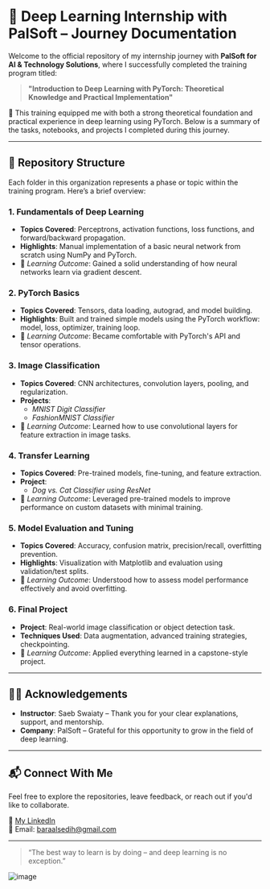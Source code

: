 # 🌟 Deep Learning Internship with PalSoft – Journey Documentation

Welcome to the official repository of my internship journey with **PalSoft for AI & Technology Solutions**, where I successfully completed the training program titled:

> **"Introduction to Deep Learning with PyTorch: Theoretical Knowledge and Practical Implementation"**

🧠 This training equipped me with both a strong theoretical foundation and practical experience in deep learning using PyTorch. Below is a summary of the tasks, notebooks, and projects I completed during this journey.

---

## 📂 Repository Structure

Each folder in this organization represents a phase or topic within the training program. Here’s a brief overview:

### 1. **Fundamentals of Deep Learning**
- **Topics Covered**: Perceptrons, activation functions, loss functions, and forward/backward propagation.
- **Highlights**: Manual implementation of a basic neural network from scratch using NumPy and PyTorch.
- 📌 *Learning Outcome*: Gained a solid understanding of how neural networks learn via gradient descent.

### 2. **PyTorch Basics**
- **Topics Covered**: Tensors, data loading, autograd, and model building.
- **Highlights**: Built and trained simple models using the PyTorch workflow: model, loss, optimizer, training loop.
- 📌 *Learning Outcome*: Became comfortable with PyTorch's API and tensor operations.

### 3. **Image Classification**
- **Topics Covered**: CNN architectures, convolution layers, pooling, and regularization.
- **Projects**:
  - *MNIST Digit Classifier*
  - *FashionMNIST Classifier*
- 📌 *Learning Outcome*: Learned how to use convolutional layers for feature extraction in image tasks.

### 4. **Transfer Learning**
- **Topics Covered**: Pre-trained models, fine-tuning, and feature extraction.
- **Project**:
  - *Dog vs. Cat Classifier using ResNet*
- 📌 *Learning Outcome*: Leveraged pre-trained models to improve performance on custom datasets with minimal training.

### 5. **Model Evaluation and Tuning**
- **Topics Covered**: Accuracy, confusion matrix, precision/recall, overfitting prevention.
- **Highlights**: Visualization with Matplotlib and evaluation using validation/test splits.
- 📌 *Learning Outcome*: Understood how to assess model performance effectively and avoid overfitting.

### 6. **Final Project**
- **Project**: Real-world image classification or object detection task.
- **Techniques Used**: Data augmentation, advanced training strategies, checkpointing.
- 📌 *Learning Outcome*: Applied everything learned in a capstone-style project.

---

## 🧑‍🏫 Acknowledgements

- **Instructor**: Saeb Swaiaty – Thank you for your clear explanations, support, and mentorship.
- **Company**: PalSoft – Grateful for this opportunity to grow in the field of deep learning.

---

## 📬 Connect With Me

Feel free to explore the repositories, leave feedback, or reach out if you'd like to collaborate.

🔗 [My LinkedIn](https://www.linkedin.com/in/bara-alsedih/)  
📧 Email: baraalsedih@gmail.com

---

> “The best way to learn is by doing – and deep learning is no exception.”








![image](https://github.com/user-attachments/assets/f0461678-2f1b-4dad-a801-041f468e1f89)
